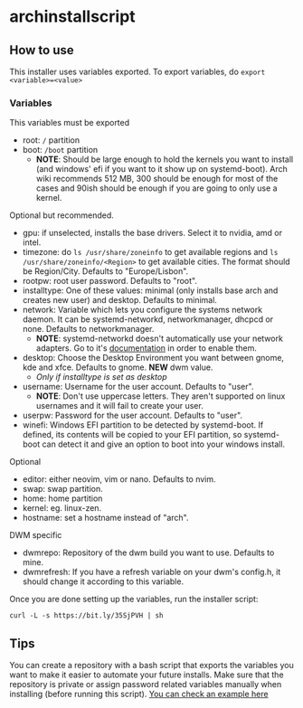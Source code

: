 # archinstallscript

## How to use

This installer uses variables exported. To export variables, do ```export <variable>=<value>```

### Variables

This variables must be exported
- root: ```/``` partition
- boot: ```/boot``` partition
  - **NOTE**: Should be large enough to hold the kernels you want to install (and windows' efi if you want to it show up on systemd-boot). Arch wiki recommends 512 MB, 300 should be enough for most of the cases and 90ish should be enough if you are going to only use a kernel.

Optional but recommended.

- gpu: if unselected, installs the base drivers. Select it to nvidia, amd or intel.
- timezone: do ```ls /usr/share/zoneinfo``` to get available regions and ```ls /usr/share/zoneinfo/<Region>``` to get available cities. The format should be Region/City. Defaults to "Europe/Lisbon".
- rootpw: root user password. Defaults to "root".
- installtype: One of these values: minimal (only installs base arch and creates new user) and desktop. Defaults to minimal.
- network: Variable which lets you configure the systems network daemon. It can be systemd-networkd, networkmanager, dhcpcd or none. Defaults to networkmanager.
  - **NOTE**: systemd-networkd doesn't automatically use your network adapters. Go to it's [documentation](https://wiki.archlinux.org/title/systemd-networkd) in order to enable them.
- desktop: Choose the Desktop Environment you want between gnome, kde and xfce. Defaults to gnome. **NEW** dwm value.
  - *Only if installtype is set as desktop*
- username: Username for the user account. Defaults to "user".
  - **NOTE**: Don't use uppercase letters. They aren't supported on linux usernames and it will fail to create your user.
- userpw: Password for the user account. Defaults to "user".
- winefi: Windows EFI partition to be detected by systemd-boot. If defined, its contents will be copied to your EFI partition, so systemd-boot can detect it and give an option to boot into your windows install.

Optional
- editor: either neovim, vim or nano. Defaults to nvim.
- swap: swap partition.
- home: home partition
- kernel: eg. linux-zen.
- hostname: set a hostname instead of "arch".

DWM specific
- dwmrepo: Repository of the dwm build you want to use. Defaults to mine.
- dwmrefresh: If you have a refresh variable on your dwm's config.h, it should change it according to this variable.


Once you are done setting up the variables, run the installer script:
```
curl -L -s https://bit.ly/35SjPVH | sh
```


## Tips

You can create a repository with a bash script that exports the variables you want to make it easier to automate your future installs. Make sure that the repository is private or assign password related variables manually when installing (before running this script). [You can check an example here](https://github.com/miguelrcborges/archinstallscript/blob/main/example-base-script.sh)
